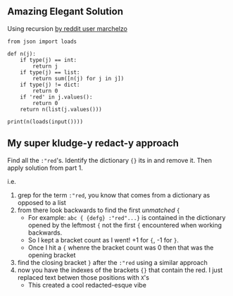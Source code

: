 ## Amazing Elegant Solution
Using recursion [by reddit user marchelzo](https://www.reddit.com/r/adventofcode/comments/3wh73d/day_12_solutions/cxw7oz1?utm_source=share&utm_medium=web2x&context=3)

```
from json import loads

def n(j):
    if type(j) == int:
        return j
    if type(j) == list:
        return sum([n(j) for j in j])
    if type(j) != dict:
        return 0
    if 'red' in j.values():
        return 0
    return n(list(j.values()))

print(n(loads(input())))
```

## My super kludge-y redact-y approach

Find all the `:"red`'s.  Identify the dictionary `{}` its in and remove it.  Then apply solution from part 1.

i.e.

1. grep for the term `:"red`, you know that comes from a dictionary as opposed to a list
2. from there look backwards to find the first *unmatched* `{`
    - For example: `abc { {defg} :"red"...}` is contained in the dictionary opened by the leftmost `{` not the first `{` encountered when working backwards.
    - So I kept a bracket count as I went!  +1 for `{`, -1 for `}`.
    - Once I hit a `{` whenre the bracket count was 0 then that was the opening bracket
3. find the closing bracket `}` after the `:"red` using a similar approach
4. now you have the indexes of the brackets `{}` that contain the red.  I just replaced text betwen those positions with `X`'s 
    - This created a cool redacted-esque vibe
